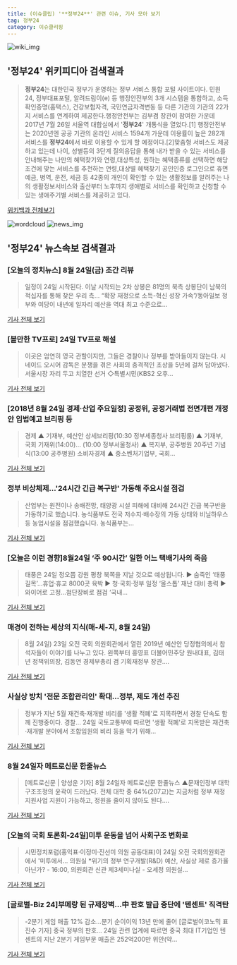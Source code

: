 ```yaml
---
title: (이슈클립) '**정부24**' 관련 이슈, 기사 모아 보기
tag: 정부24
category: 이슈클리핑
---
```

![wiki_img](https://user-images.githubusercontent.com/42597476/44503234-41136a80-a6d0-11e8-9071-6fc6418eafe4.png)
## **'**정부24**'** 위키피디아 검색결과
>**정부24**는 대한민국 정부가 운영하는 정부 서비스 통합 포털 사이트이다. 민원24, 정부대표포털, 알려드림이(e) 등 행정안전부의 3개 시스템을 통합하고, 소득확인증명(홈택스), 건강보험자격, 국민연금자격변동 등 다른 기관의 기관의 22가지 서비스를 연계하여 제공한다.행정안전부는 김부겸 장관이 참여한 가운데 2017년 7월 26일 서울역 대합실에서 '**정부24**' 개통식을 열었다.[1] 행정안전부는 2020년엔 공공 기관의 온라인 서비스 1594개 가운데 이용률이 높은 282개 서비스를 **정부24**에서 바로 이용할 수 있게 할 예정이다.[2]맞춤형 서비스도 제공하고 있는데 나이, 성별등의 3단계 질의응답을 통해 내가 받을 수 있는 서비스를 안내해주는 나만의 혜택찾기와 연령,대상특성, 원하는 혜택종류를 선택하면 해당 조건에 맞는 서비스를 추천하는 연령,대상별 혜택찾기 공인인증 로그인으로 휴면예금, 병역, 운전, 세금 등 42종의 개인이 확인할 수 있는 생활정보를 알려주는 나의 생활정보서비스와 출산부터 노후까지 생애별로 서비스를 확인하고 신청할 수 있는 생애주기별 서비스를 제공하고 있다.

<a href="https://ko.wikipedia.org/wiki/정부24" target="_blank">위키백과 전체보기</a>

![wordcloud](https://s3.ap-northeast-2.amazonaws.com/lyrics101-wordcloud/2018-08-24-1535065095.png)
![news_img](https://user-images.githubusercontent.com/42597476/44507050-1206f400-a6e4-11e8-8d98-7ffbfebb353f.png)
## **'**정부24**'** 뉴스속보 검색결과
### [오늘의 정치뉴스] 8월 24일(금) 조간 리뷰

>일정이 24일 시작된다. 이날 시작되는 2차 상봉은 81명의 북측 상봉단이 남북의 적십자를 통해 찾은 우리 측... “확장 재정으로 소득-혁신 성장 가속”/동아일보 정부와 여당이 내년에 일자리 예산을 역대 최고 수준으로...

<a href="http://www.newspim.com/news/view/20180824000033" target="_blank">기사 전체 보기</a>

### [볼만한 TV프로] 24일 TV프로 해설

>이곳은 엄연히 영국 관할이지만, 그들은 경찰이나 정부를 받아들이지 않는다. 시네이드 오시어 감독은 분쟁을 겪은 사회의 충격적인 초상을 5년에 걸쳐 담아냈다. 서울시장 자리 두고 치열한 선거 ◇특별시민(KBS2 오후...

<a href="http://www.yeongnam.com/mnews/newsview.do?mode=newsView&newskey=20180824.010170740400001" target="_blank">기사 전체 보기</a>

### [2018년 8월 24일 경제·산업 주요일정] 공정위, 공정거래법 전면개편 개정안 입법예고 브리핑 등

>경제 ▲ 기재부, 예산안 상세브리핑(10:30 정부세종청사 브리핑룸) ▲ 기재부, 국회 기재위(14:00)... (10:00 정부서울청사) ▲ 복지부, 공주병원 20주년 기념식(13:00 공주병원) 소비자경제 ▲ 중소벤처기업부, 국회...

<a href="http://www.betanews.net:8080/article/898927.html" target="_blank">기사 전체 보기</a>

### 정부 비상체제…'24시간 긴급 복구반' 가동해 주요시설 점검

>산업부는 원전이나 송배전망, 태양광 시설 피해에 대비해 24시간 긴급 복구반을 가동하기로 했습니다. 농식품부도 전국 저수지·배수장의 가동 상태와 비닐하우스 등 농업시설을 점검했습니다. 농식품부는...

<a href="http://news.jtbc.joins.com/html/669/NB11685669.html" target="_blank">기사 전체 보기</a>

### [오늘은 이런 경향]8월24일 ‘주 90시간’ 일한 어느 택배기사의 죽음

>태풍은 24일 정오쯤 강원 평창 북쪽을 지날 것으로 예상됩니다. ▶ 숨죽인 ‘태풍 길목’…휴업·휴교 8000곳 육박 ▶ 청·국회·정부 일정 ‘올스톱’ 재난 대비 총력 ▶ 와이어로 고정…첨단장비로 점검 ‘국내...

<a href="http://news.khan.co.kr/kh_today/today_view.html?artid=20180824072153&code=940100" target="_blank">기사 전체 보기</a>

### 매경이 전하는 세상의 지식(매-세-지, 8월 24일)

>8월 24일) 23일 오전 국회 의원회관에서 열린 2019년 예산안 당정협의에서 참석자들이 이야기를 나누고 있다. 왼쪽부터 홍영표 더불어민주당 원내대표, 김태년 정책위의장, 김동연 경제부총리 겸 기획재정부 장관....

<a href="http://premium.mk.co.kr/view.php?no=23258" target="_blank">기사 전체 보기</a>

### 사실상 방치 '전문 조합관리인' 확대…정부, 제도 개선 추진

>정부가 지난 5월 재건축·재개발 비리를 '생활 적폐'로 지목하면서 경찰 단속도 함께 진행중이다. 경찰... 24일 국토교통부에 따르면 '생활 적폐'로 지목받은 재건축·재개발 분야에서 조합임원의 비리 등을 막기 위해...

<a href="http://news1.kr/articles/?3401937" target="_blank">기사 전체 보기</a>

### 8월 24일자 메트로신문 한줄뉴스

>[메트로신문 | 양성운 기자] 8월 24일자 메트로신문 한줄뉴스 ▲문재인정부 대학 구조조정의 윤곽이 드러났다. 전체 대학 중 64%(207교)는 지금처럼 정부 재정지원사업 지원이 가능하고, 정원을 줄이지 않아도 된다....

<a href="http://www.metroseoul.co.kr/news/newsview?newscd=2018082300170" target="_blank">기사 전체 보기</a>

### [오늘의 국회 토론회-24일]미투 운동을 넘어 사회구조 변화로

>시민정치포럼(홍익표·이정미·진선미 의원 공동대표)이 24일 오전 국회의원회관에서 '미투에서... 의원실 *위기의 정부 연구개발(R&D) 예산, 사실상 제로 증가율 아닌가? - 16:00, 의원회관 신관 제3세미나실 - 오세정 의원실...

<a href="http://news.mt.co.kr/mtview.php?no=2018082319257632451" target="_blank">기사 전체 보기</a>

### [글로벌-Biz 24]부메랑 된 규제장벽…中 판호 발급 중단에 '텐센트' 직격탄

>-2분기 게임 매출 12% 감소…분기 순이이익 13년 만에 줄어 [글로벌이코노믹 표진수 기자] 중국 정부의 판호... 24일 관련 업계에 따르면 중국 최대 IT기업인 텐센트의 지난 2분기 게임부문 매출은 252억200만 위안(약...

<a href="http://www.g-enews.com/ko-kr/news/article/news_all/20180823150542225478c769af4f_1/article.html" target="_blank">기사 전체 보기</a>


